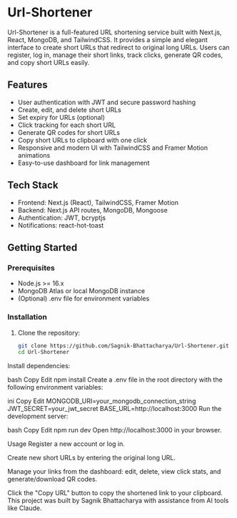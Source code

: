 # Url-Shortener

Url-Shortener is a full-featured URL shortening service built with Next.js, React, MongoDB, and TailwindCSS. It provides a simple and elegant interface to create short URLs that redirect to original long URLs. Users can register, log in, manage their short links, track clicks, generate QR codes, and copy short URLs easily.

## Features

- User authentication with JWT and secure password hashing
- Create, edit, and delete short URLs
- Set expiry for URLs (optional)
- Click tracking for each short URL
- Generate QR codes for short URLs
- Copy short URLs to clipboard with one click
- Responsive and modern UI with TailwindCSS and Framer Motion animations
- Easy-to-use dashboard for link management

## Tech Stack

- Frontend: Next.js (React), TailwindCSS, Framer Motion
- Backend: Next.js API routes, MongoDB, Mongoose
- Authentication: JWT, bcryptjs
- Notifications: react-hot-toast

## Getting Started

### Prerequisites

- Node.js >= 16.x
- MongoDB Atlas or local MongoDB instance
- (Optional) .env file for environment variables

### Installation

1. Clone the repository:
   ```bash
   git clone https://github.com/Sagnik-Bhattacharya/Url-Shortener.git
   cd Url-Shortener
Install dependencies:

bash
Copy
Edit
npm install
Create a .env file in the root directory with the following environment variables:

ini
Copy
Edit
MONGODB_URI=your_mongodb_connection_string
JWT_SECRET=your_jwt_secret
BASE_URL=http://localhost:3000
Run the development server:

bash
Copy
Edit
npm run dev
Open http://localhost:3000 in your browser.

Usage
Register a new account or log in.

Create new short URLs by entering the original long URL.

Manage your links from the dashboard: edit, delete, view click stats, and generate/download QR codes.

Click the "Copy URL" button to copy the shortened link to your clipboard.
This project was built by Sagnik Bhattacharya with assistance from AI tools like Claude.
